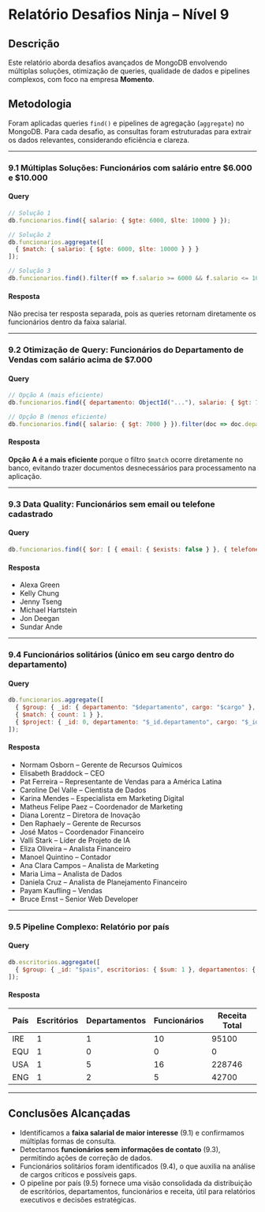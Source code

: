 #  Relatório Desafios Ninja – Nível 9

## Descrição

Este relatório aborda desafios avançados de MongoDB envolvendo múltiplas soluções, otimização de queries, qualidade de dados e pipelines complexos, com foco na empresa **Momento**.

##  Metodologia

Foram aplicadas queries `find()` e pipelines de agregação (`aggregate`) no MongoDB. Para cada desafio, as consultas foram estruturadas para extrair os dados relevantes, considerando eficiência e clareza.

---

### 9.1 Múltiplas Soluções: Funcionários com salário entre $6.000 e $10.000

#### Query

```javascript
// Solução 1
db.funcionarios.find({ salario: { $gte: 6000, $lte: 10000 } });

// Solução 2
db.funcionarios.aggregate([
  { $match: { salario: { $gte: 6000, $lte: 10000 } } }
]);

// Solução 3
db.funcionarios.find().filter(f => f.salario >= 6000 && f.salario <= 10000);
```

#### Resposta

Não precisa ter resposta separada, pois as queries retornam diretamente os funcionários dentro da faixa salarial.

---

### 9.2 Otimização de Query: Funcionários do Departamento de Vendas com salário acima de $7.000

#### Query

```javascript
// Opção A (mais eficiente)
db.funcionarios.find({ departamento: ObjectId("..."), salario: { $gt: 7000 } });

// Opção B (menos eficiente)
db.funcionarios.find({ salario: { $gt: 7000 } }).filter(doc => doc.departamento == ObjectId("..."));
```

#### Resposta

**Opção A é a mais eficiente** porque o filtro `$match` ocorre diretamente no banco, evitando trazer documentos desnecessários para processamento na aplicação.

---

### 9.3 Data Quality: Funcionários sem email ou telefone cadastrado

#### Query

```javascript
db.funcionarios.find({ $or: [ { email: { $exists: false } }, { telefone: { $exists: false } } ] });
```

#### Resposta

* Alexa Green
* Kelly Chung
* Jenny Tseng
* Michael Hartstein
* Jon Deegan
* Sundar Ande

---

### 9.4 Funcionários solitários (único em seu cargo dentro do departamento)

#### Query

```javascript
db.funcionarios.aggregate([
  { $group: { _id: { departamento: "$departamento", cargo: "$cargo" }, count: { $sum: 1 }, nomes: { $push: "$nome" } } },
  { $match: { count: 1 } },
  { $project: { _id: 0, departamento: "$_id.departamento", cargo: "$_id.cargo", nome: { $arrayElemAt: ["$nomes", 0] } } }
]);
```

#### Resposta

* Normam Osborn – Gerente de Recursos Químicos
* Elisabeth Braddock – CEO
* Pat Ferreira – Representante de Vendas para a América Latina
* Caroline Del Valle – Cientista de Dados
* Karina Mendes – Especialista em Marketing Digital
* Matheus Felipe Paez – Coordenador de Marketing
* Diana Lorentz – Diretora de Inovação
* Den Raphaely – Gerente de Recursos
* José Matos – Coordenador Financeiro
* Valli Stark – Líder de Projeto de IA
* Eliza Oliveira – Analista Financeiro
* Manoel Quintino – Contador
* Ana Clara Campos – Analista de Marketing
* Maria Lima – Analista de Dados
* Daniela Cruz – Analista de Planejamento Financeiro
* Payam Kaufling – Vendas
* Bruce Ernst – Senior Web Developer

---

### 9.5 Pipeline Complexo: Relatório por país

#### Query

```javascript
db.escritorios.aggregate([
  { $group: { _id: "$pais", escritorios: { $sum: 1 }, departamentos: { $sum: "$numeroDepartamentos" }, funcionarios: { $sum: "$numeroFuncionarios" }, receitaTotal: { $sum: "$receitaTotal" } } }
]);
```

#### Resposta

| País | Escritórios | Departamentos | Funcionários | Receita Total |
| ---- | ----------- | ------------- | ------------ | ------------- |
| IRE  | 1           | 1             | 10           | 95100         |
| EQU  | 1           | 0             | 0            | 0             |
| USA  | 1           | 5             | 16           | 228746        |
| ENG  | 1           | 2             | 5            | 42700         |

---

##  Conclusões Alcançadas

* Identificamos a **faixa salarial de maior interesse** (9.1) e confirmamos múltiplas formas de consulta.
* Detectamos **funcionários sem informações de contato** (9.3), permitindo ações de correção de dados.
* Funcionários solitários foram identificados (9.4), o que auxilia na análise de cargos críticos e possíveis gaps.
* O pipeline por país (9.5) fornece uma visão consolidada da distribuição de escritórios, departamentos, funcionários e receita, útil para relatórios executivos e decisões estratégicas.
